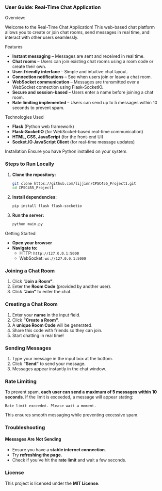 ### User Guide: Real-Time Chat Application

Overview: 

Welcome to the Real-Time Chat Application! This web-based chat platform allows you to create or join chat rooms, send messages in real time, and interact with other users seamlessly.


Features
- **Instant messaging** – Messages are sent and received in real time.
- **Chat rooms** – Users can join existing chat rooms using a room code or create their own.
- **User-friendly interface** – Simple and intuitive chat layout.
- **Connection notifications** – See when users join or leave a chat room.
- **WebSocket communication** – Messages are transmitted over a WebSocket connection using Flask-SocketIO.
- **Secure and session-based** – Users enter a name before joining a chat room.
- **Rate limiting implemented** – Users can send up to 5 messages within 10 seconds to prevent spam.

Technologies Used
- **Flask** (Python web framework)
- **Flask-SocketIO** (for WebSocket-based real-time communication)
- **HTML, CSS, JavaScript** (for the front-end UI)
- **Socket.IO JavaScript Client** (for real-time message updates)

Installation
Ensure you have Python installed on your system.

### Steps to Run Locally
1. **Clone the repository:**
   ```bash
   git clone https://github.com/lijjinn/CPSC455_Project1.git
   cd CPSC455_Project1
   ```
2. **Install dependencies:**
   ```bash
   pip install flask flask-socketio
   ```
3. **Run the server:**
   ```bash
   python main.py
   ```

Getting Started
- **Open your browser**
- **Navigate to:**  
  - HTTP: `http://127.0.0.1:5000`  
  - WebSocket: `ws://127.0.0.1:5000`

### Joining a Chat Room
1. Click **"Join a Room"**.
2. Enter the **Room Code** (provided by another user).
3. Click **"Join"** to enter the chat.

### Creating a Chat Room
1. Enter your **name** in the input field.
2. Click **"Create a Room"**.
3. A **unique Room Code** will be generated.
4. Share this code with friends so they can join.
5. Start chatting in real time!

### Sending Messages
1. Type your message in the input box at the bottom.
2. Click **"Send"** to send your message.
3. Messages appear instantly in the chat window.

### Rate Limiting 
To prevent spam, **each user can send a maximum of 5 messages within 10 seconds**. If the limit is exceeded, a message will appear stating:
```
Rate limit exceeded. Please wait a moment.
```
This ensures smooth messaging while preventing excessive spam.

### Troubleshooting
#### Messages Are Not Sending
- Ensure you have a **stable internet connection**.
- Try **refreshing the page**.
- Check if you've hit the **rate limit** and wait a few seconds.

### License
This project is licensed under the **MIT License**.
